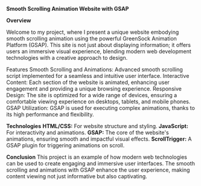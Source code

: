 <strong>Smooth Scrolling Animation Website with GSAP</strong>

<strong>Overview</strong>

Welcome to my project, where I present a unique website embodying smooth scrolling animation using the powerful GreenSock Animation Platform (GSAP). This site is not just about displaying information; it offers users an immersive visual experience, blending modern web development technologies with a creative approach to design.

Features
Smooth Scrolling and Animations: Advanced smooth scrolling script implemented for a seamless and intuitive user interface.
Interactive Content: Each section of the website is animated, enhancing user engagement and providing a unique browsing experience.
Responsive Design: The site is optimized for a wide range of devices, ensuring a comfortable viewing experience on desktops, tablets, and mobile phones.
GSAP Utilization: GSAP is used for executing complex animations, thanks to its high performance and flexibility.

<strong>Technologies</strong>
<strong>HTML/CSS:</strong> For website structure and styling.
<strong>JavaScript:</strong> For interactivity and animations.
<strong>GSAP:</strong> The core of the website's animations, ensuring smooth and impactful visual effects.
<strong>ScrollTrigger:</strong> A GSAP plugin for triggering animations on scroll.

<strong>Conclusion</strong>
This project is an example of how modern web technologies can be used to create engaging and immersive user interfaces. The smooth scrolling and animations with GSAP enhance the user experience, making content viewing not just informative but also captivating.

